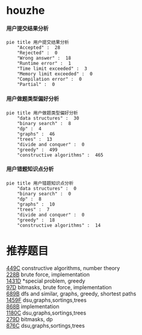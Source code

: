 # houzhe

<!-- tabs:start -->



#### **用户提交结果分析**

```mermaid
pie title 用户提交结果分析
    "Accepted" :  28
    "Rejected" :  0
    "Wrong answer" :  18
    "Runtime error" :  1
    "Time limit exceeded" :  3
    "Memory limit exceeded" :  0
    "Compilation error" :  0
    "Partial" :  0
```

#### **用户做题类型偏好分析**

```mermaid
pie title 用户做题类型偏好分析
    "data structures" :  30
    "binary search" :  8
    "dp" :  4
    "graphs" :  46
    "trees" :  13
    "divide and conquer" :  0
    "greedy" :  499
    "constructive algorithms" :  465
```
#### **用户错题知识点分析**

```mermaid
pie title 用户错题知识点分析
    "data structures" :  0
    "binary search" :  0
    "dp" :  8
    "graphs" :  10
    "trees" :  7
    "divide and conquer" :  0
    "greedy" :  18
    "constructive algorithms" :  14
```



<!-- tabs:end -->
# 推荐题目
[449C](https://codeforces.com/contest/449/problem/C)		constructive algorithms,
                        number theory		  
[228B](https://codeforces.com/contest/228/problem/B)		brute force,
                        implementation		  
[1431D](https://codeforces.com/contest/1431/problem/D)		*special problem,
                        greedy		  
[97D](https://codeforces.com/contest/97/problem/D)		bitmasks,
                        brute force,
                        implementation		  
[689B](https://codeforces.com/contest/689/problem/B)		dfs and similar,
                        graphs,
                        greedy,
                        shortest paths		  
[1459F](https://codeforces.com/contest/1459/problem/F)		dsu,graphs,sortings,trees		  
[868B](https://codeforces.com/contest/868/problem/B)		implementation		  
[1180C](https://codeforces.com/contest/1180/problem/C)		dsu,graphs,sortings,trees		  
[279D](https://codeforces.com/contest/279/problem/D)		bitmasks,
                        dp		  
[876C](https://codeforces.com/contest/876/problem/C)		dsu,graphs,sortings,trees		  
